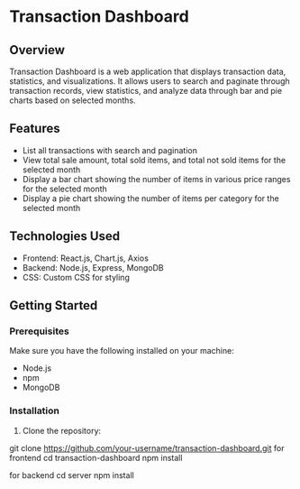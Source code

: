 # Transaction Dashboard

## Overview

Transaction Dashboard is a web application that displays transaction data, statistics, and visualizations. It allows users to search and paginate through transaction records, view statistics, and analyze data through bar and pie charts based on selected months.

## Features

- List all transactions with search and pagination
- View total sale amount, total sold items, and total not sold items for the selected month
- Display a bar chart showing the number of items in various price ranges for the selected month
- Display a pie chart showing the number of items per category for the selected month

## Technologies Used

- Frontend: React.js, Chart.js, Axios
- Backend: Node.js, Express, MongoDB
- CSS: Custom CSS for styling

## Getting Started

### Prerequisites

Make sure you have the following installed on your machine:

- Node.js
- npm 
- MongoDB

### Installation

1. Clone the repository:


git clone https://github.com/your-username/transaction-dashboard.git
for frontend
cd transaction-dashboard
npm install

for backend
cd server
npm install
